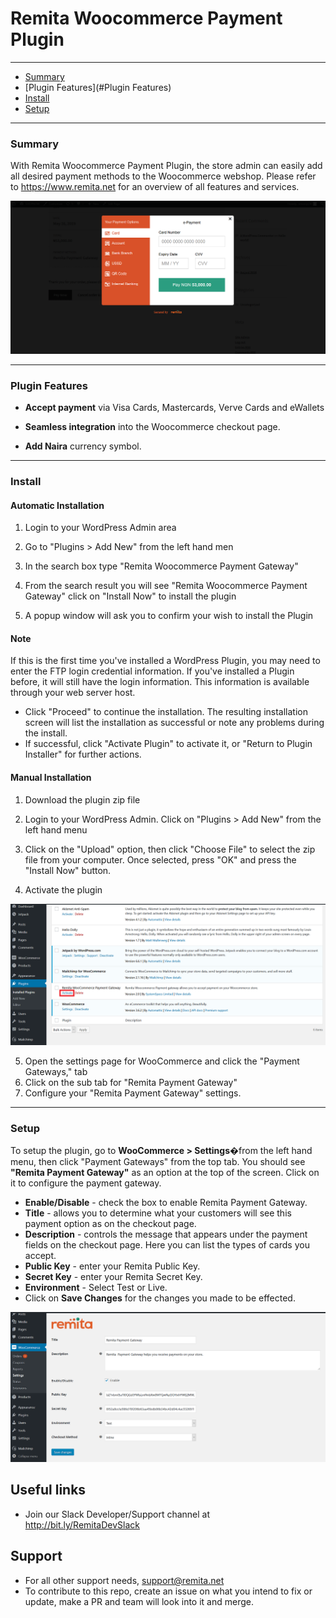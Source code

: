 # Remita Woocommerce Payment Plugin


---
- [Summary](#summary)
- [Plugin Features](#Plugin Features)
- [Install](#Install)
- [Setup](#setup)

---
### Summary

With Remita Woocommerce Payment Plugin, the store admin can easily add all desired payment methods to the Woocommerce webshop. Please refer to https://www.remita.net for an overview of all features and services.

![](payment-image.png) 

---

### Plugin Features

*   __Accept payment__ via Visa Cards, Mastercards, Verve Cards and eWallets

* 	__Seamless integration__ into the Woocommerce checkout page.
* 	__Add Naira__ currency symbol.

---


### Install

#### Automatic Installation

1. Login to your WordPress Admin area

2. Go to "Plugins > Add New" from the left hand men
3. In the search box type "Remita Woocommerce Payment Gateway"
4. From the search result you will see "Remita Woocommerce Payment Gateway" click on "Install Now" to install the plugin
5. A popup window will ask you to confirm your wish to install the Plugin

#### Note
If this is the first time you've installed a WordPress Plugin, you may need to enter the FTP login credential information. If you've installed a Plugin before, it will still have the login information. This information is available through your web server host.

* Click "Proceed" to continue the installation. The resulting installation screen will list the installation as successful or note any problems during the install.
* If successful, click "Activate Plugin" to activate it, or "Return to Plugin Installer" for further actions.

#### Manual Installation

1. Download the plugin zip file

2. Login to your WordPress Admin. Click on "Plugins > Add New" from the left hand menu
3. Click on the "Upload" option, then click "Choose File" to select the zip file from your computer. Once selected, press "OK" and press the "Install Now" button.
4. Activate the plugin

![](activateplugin.png)

5. Open the settings page for WooCommerce and click the "Payment Gateways," tab
6. Click on the sub tab for "Remita Payment Gateway"
7. Configure your "Remita Payment Gateway" settings.



---

### Setup

To setup the plugin, go to __WooCommerce > Settings__�from the left hand menu, then click "Payment Gateways" from the top tab. You should see __"Remita Payment Gateway"__ as an option at the top of the screen. Click on it to configure the payment gateway.

* __Enable/Disable__ - check the box to enable Remita Payment Gateway.
* __Title__ - allows you to determine what your customers will see this payment option as on the checkout page.
* __Description__ - controls the message that appears under the payment fields on the checkout page. Here you can list the types of cards you accept.
* __Public Key__  - enter your Remita Public Key.
* __Secret Key__  - enter your Remita Secret Key.
* __Environment__  - Select Test or Live.
* Click on __Save Changes__ for the changes you made to be effected.

![](configpage.png)


## Useful links
* Join our Slack Developer/Support channel at http://bit.ly/RemitaDevSlack
    
## Support
- For all other support needs, support@remita.net
- To contribute to this repo, create an issue on what you intend to fix or update, make a PR and team will look into it and merge.
